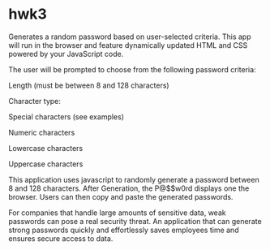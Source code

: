# hwk3
Generates a random password based on user-selected criteria. This app will run in the browser and feature dynamically updated HTML and CSS powered by your JavaScript code.

The user will be prompted to choose from the following password criteria:

Length (must be between 8 and 128 characters)

Character type:

Special characters (see examples)

Numeric characters

Lowercase characters

Uppercase characters

This application uses javascript to randomly generate a password between 8 and 128 characters. After Generation, the P@$$w0rd displays one the browser. Users can then copy and paste the generated passwords.

For companies that handle large amounts of sensitive data, weak passwords can pose a real security threat. An application that can generate strong passwords quickly and effortlessly saves employees time and ensures secure access to data.

